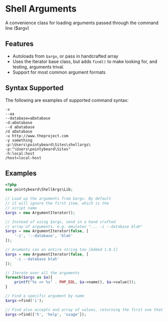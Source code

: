 Shell Arguments
===========

A convenience class for loading arguments passed through the command line ($argv)

## Features

 * Autoloads from `$argv`, or pass in handcrafted array
 * Uses the Iterator base class, but adds `find()` to make looking for, and testing, arguments trival.
 * Support for most common argument formats

## Syntax Supported

The following are examples of supported command syntax:

```
-x
--aa
--database=aDatabase
-d:aDatabase
--d aDatabase
/d aDatabase
-u http://www.theproject.com
-y something
-p:\Users\pointybeard\Sites\shellargs\
-p:"\Users\pointybeard\Sites"
-h:local:host
/host=local-host
```

## Examples

```php
<?php
use pointybeard\ShellArgs\Lib;

// Load up the arguments from $argv. By default
// it will ignore the first item, which is the
// script name
$args = new ArgumentIterator();

// Instead of using $argv, send in a hand crafted
// array of arguments. e.g. emulates "... -i --database blah"
$args = new ArgumentIterator(false, [
    '-i', '--database', 'blah'
]);

// Aruments can an entire string too [Added 1.0.1]
$args = new ArgumentIterator(false, [
    '-i --database blah'
]);

// Iterate over all the arguments
foreach($args as $a){
    printf("%s => %s" . PHP_EOL, $a->name(), $a->value());
}

// Find a specific argument by name
$args->find('i');

// Find also accepts and array of values, returning the first one that is valid
$args->find(['h', 'help', 'usage']);
```